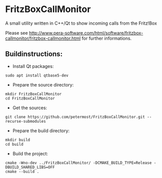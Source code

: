 # FritzBoxCallMonitor
A small utility written in C++/Qt to show incoming calls from the Fritz!Box

Please see http://www.pera-software.com/html/software/fritzbox-callmonitor/fritzbox-callmonitor.html for further informations.

## Buildinstructions:
* Install Qt packages:
```
sudo apt install qtbase5-dev
```
* Prepare the source directory: 
```
mkdir FritzBoxCallMonitor
cd FritzBoxCallMonitor
```
* Get the sources:
```
git clone https://github.com/petermost/FritzBoxCallMonitor.git --recurse-submodules
```
* Prepare the build directory:
```
mkdir build
cd build
```
* Build the project:
```
cmake -Wno-dev ../FritzBoxCallMonitor/ -DCMAKE_BUILD_TYPE=Release -DBUILD_SHARED_LIBS=OFF
cmake --build .
```

